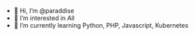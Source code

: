 - 👋 Hi, I’m @paraddise
- 👀 I’m interested in All
- 🌱 I’m currently learning Python, PHP, Javascript, Kubernetes

<!---
paraddise/paraddise is a ✨ special ✨ repository because its `README.md` (this file) appears on your GitHub profile.
You can click the Preview link to take a look at your changes.
--->
